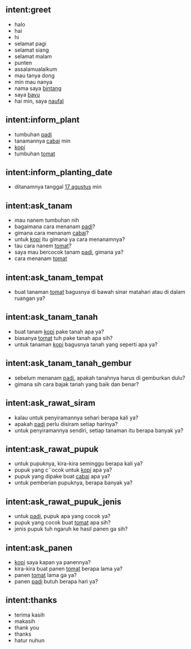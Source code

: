 ## intent:greet
- halo
- hai
- hi
- selamat pagi
- selamat siang
- selamat malam
- punten
- assalamualaikum
- mau tanya dong
- min mau nanya
- nama saya [bintang](person)
- saya [bayu](person)   
- hai min, saya [naufal](person)

## intent:inform_plant
- tumbuhan [padi](plant)
- tanamannya [cabai](plant) min
- [kopi](plant)
- tumbuhan [tomat](plant)

## intent:inform_planting_date
- ditanamnya tanggal [17 agustus](date) min

## intent:ask_tanam
- mau nanem tumbuhan nih
- bagaimana cara menanam [padi](plant)?
- gimana cara menanam [cabai](plant)?
- untuk [kopi](plant) itu gimana ya cara menanamnya?
- tau cara nanem [tomat](plant)?
- saya mau bercocok tanam [padi](plant), gimana ya?
- cara menanam [tomat](plant)

## intent:ask_tanam_tempat
- buat tanaman [tomat](plant) bagusnya di bawah sinar matahari atau di dalam ruangan ya?

## intent:ask_tanam_tanah
- buat tanam [kopi](plant) pake tanah apa ya?
- biasanya [tomat](plant) tuh pake tanah apa sih?
- untuk tanaman [kopi](plant) bagusnya tanah yang seperti apa ya?

## intent:ask_tanam_tanah_gembur
- sebelum menanam [padi](plant), apakah tanahnya harus di gemburkan dulu?
- gimana sih cara bajak tanah yang baik dan benar?

## intent:ask_rawat_siram
- kalau untuk penyiramannya sehari berapa kali ya?
- apakah [padi](plant) perlu disiram setiap harinya?
- untuk penyiramannya sendiri, setiap tanaman itu berapa banyak ya?

## intent:ask_rawat_pupuk
- untuk pupuknya, kira-kira seminggu berapa kali ya?
- pupuk yang c``ocok untuk [kopi](plant) apa ya?
- pupuk yang dipake buat [cabai](plant) apa ya?
- untuk pemberian pupuknya, berapa banyak ya?

## intent:ask_rawat_pupuk_jenis
- untuk [padi](plant), pupuk apa yang cocok ya?
- pupuk yang cocok buat [tomat](plant) apa sih?
- jenis pupuk tuh ngaruh ke hasil panen ga sih?

## intent:ask_panen
- [kopi](plant) saya kapan ya panennya?
- kira-kira buat panen [tomat](plant) berapa lama ya?
- panen [tomat](plant) lama ga ya?
- panen [padi](plant) butuh berapa hari ya?

## intent:thanks
- terima kasih
- makasih
- thank you
- thanks
- hatur nuhun